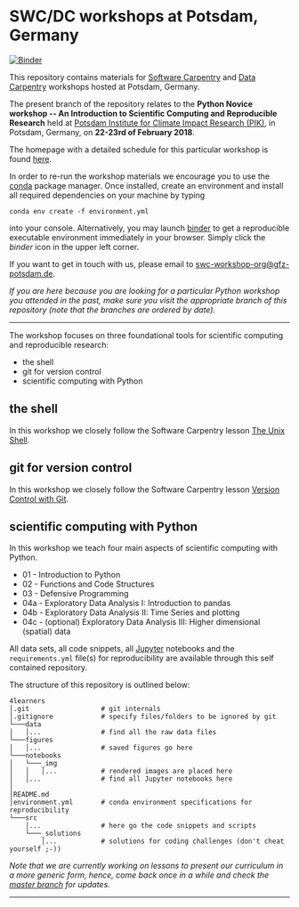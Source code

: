 # SWC/DC workshops at Potsdam, Germany

[![Binder](https://mybinder.org/badge.svg)](https://mybinder.org/v2/gh/swc-bb/4learners_python/master)

This repository contains materials for [Software Carpentry](https://software-carpentry.org/) and [Data Carpentry](http://www.datacarpentry.org/) workshops hosted at Potsdam, Germany.

The present branch of the repository relates to the **Python Novice workshop -- An Introduction to Scientific Computing and Reproducible Research** held at [Potsdam Institute for Climate Impact Research (PIK)](https://www.pik-potsdam.de/), in Potsdam, Germany, on **22-23rd of February 2018**.

The homepage with a detailed schedule for this particular workshop is found [here](https://swc-bb.github.io/2018-02-22-Potsdam-Berlin/).

In order to re-run the workshop materials we encourage you to use the [conda](https://conda.io/docs/) package manager. Once installed, create an environment and install all required dependencies on your machine by typing 

`conda env create -f environment.yml`

into your console. Alternatively, you may launch [binder](https://binderhub.readthedocs.io/en/latest/) to get a reproducible executable environment immediately in your browser. Simply click the _binder_ icon in the upper left corner.

If you want to get in touch with us, please email to swc-workshop-org@gfz-potsdam.de.

_If you are here because you are looking for a particular Python workshop you attended in the past, make sure you visit the appropriate branch of this repository (note that the branches are ordered by date)._


***

The workshop focuses on three foundational tools for scientific computing and reproducible research:
* the shell
* git for version control
* scientific computing with Python


## the shell

In this workshop we closely follow the Software Carpentry lesson [The Unix Shell](https://swcarpentry.github.io/shell-novice/).

## git for version control

In this workshop we closely follow the Software Carpentry lesson [Version Control with Git](https://swcarpentry.github.io/git-novice/).


## scientific computing with Python

In this workshop we teach four main aspects of scientific computing with Python.

* 01 - Introduction to Python
* 02 - Functions and Code Structures
* 03 - Defensive Programming
* 04a - Exploratory Data Analysis I: Introduction to pandas
* 04b - Exploratory Data Analysis II: Time Series and plotting
* 04c - (optional) Exploratory Data Analysis III: Higher dimensional (spatial) data

All data sets, all code snippets, all [Jupyter](http://jupyter.org/) notebooks and the `requirements.yml` file(s) for reproducibility are available through this self contained repository.

The structure of this repository is outlined below:

    4learners
    │.git                  # git internals
    │.gitignore            # specify files/folders to be ignored by git
    └───data
    │   │...               # find all the raw data files
    └───figures
    │   │...               # saved figures go here
    └───notebooks
    │   └───_img
    │   │   │...           # rendered images are placed here
    │   │...               # find all Jupyter notebooks here
    │
    │README.md
    │environment.yml       # conda environment specifications for reproducibility
    └───src
        │...               # here go the code snippets and scripts
        └───_solutions
            │...           # solutions for coding challenges (don't cheat yourself ;-))


_Note that we are currently working on lessons to present our curriculum in a more generic form, hence, come back once in a while and check the [master branch](https://github.com/swc-bb/4learners_python) for updates._


 ***
